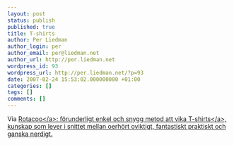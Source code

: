 ```yaml
---
layout: post
status: publish
published: true
title: T-shirts
author: Per Liedman
author_login: per
author_email: per@liedman.net
author_url: http://per.liedman.net
wordpress_id: 93
wordpress_url: http://per.liedman.net/?p=93
date: 2007-02-24 15:53:02.000000000 +01:00
categories: []
tags: []
comments: []
---
```

Via <a href="http:&#47;&#47;rotacoo.com&#47;wrapping-an-ipod">Rotacoo<&#47;a>: f&ouml;runderligt enkel och snygg metod att <a href="http:&#47;&#47;www.albinoblacksheep.com&#47;flash&#47;fold.php">vika T-shirts<&#47;a>, kunskap som lever i snittet mellan oerh&ouml;rt oviktigt, fantastiskt praktiskt och ganska nerdigt.
